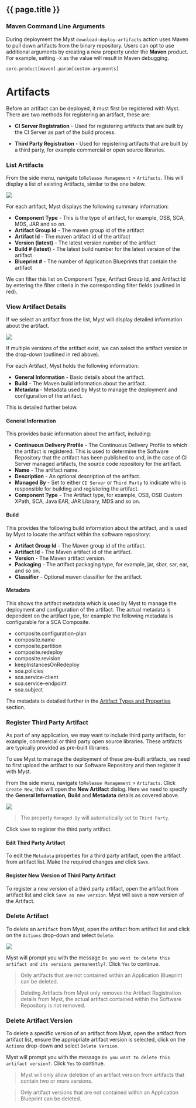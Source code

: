 ## {{ page.title }}

### Maven Command Line Arguments

During deployment the Myst `download-deploy-artifacts` action uses Maven to pull down artifacts from the binary repository. Users can opt to use additional arguments by creating a new property under the **Maven** product. For example, setting `-X` as the value will result in Maven debugging.

```properties
core.product[maven].param[custom-arguments]
```

# Artifacts

Before an artifact can be deployed, it must first be registered with Myst. There are two methods for registering an artifact, these are:

* **CI Server Registration** - Used for registering artifacts that are built by the CI Server as part of the build process.

* **Third Party Registration** - Used for registering artifacts that are built by a third party, for example commercial or open source libraries.

### List Artifacts
From the side menu, navigate to`Release Management` > `Artifacts`. This will display a list of existing Artifacts, similar to the one below.

![](img/artifactListView.png)

For each artifact, Myst displays the following summary information:
* **Component Type** - This is the type of artifact, for example, OSB, SCA, MDS, JAR and so on.
* **Artifact Group Id** - The maven group id of the artifact
* **Artifact Id** - The maven artifact id of the artifact
* **Version (latest)** - The latest version number of the artifact
* **Build # (latest)** - The latest build number for the latest version of the artifact
* **Blueprint #** - The number of Application Blueprints that contain the artifact

We can filter this list on Component Type, Artifact Group Id, and Artifact Id by entering the filter criteria in the corresponding filter fields (outlined in red).

### View Artifact Details
If we select an artifact from the list, Myst will display detailed information about the artifact.

![](img/artifactView.png)

If multiple versions of the artifact exist, we can select the artifact version in the drop-down (outlined in red above).

For each Artifact, Myst holds the following information:
* **General Information** - Basic details about the artifact.
* **Build** - The Maven build information about the artifact.
* **Metadata** - Metadata used by Myst to manage the deployment and configuration of the artifact.

This is detailed further below.

#### General Information
This provides basic information about the artifact, including:
* **Continuous Delivery Profile** - The Continuous Delivery Profile to which the artifact is registered. This is used to determine the Software Repository that the artifact has been published to and, in the case of CI Server managed artifacts, the source code repository for the artifact.
* **Name** - The artifact name.
* **Description** - An optional description of the artifact.
* **Managed By** - Set to either `CI Server` or `Third Party` to indicate who is responsible for building and registering the artifact.
* **Component Type** - The Artifact type, for example, OSB, OSB Custom XPath, SCA, Java EAR, JAR Library, MDS and so on.

#### Build
This provides the following build information about the artifact, and is used by Myst to locate the artifact within the software repository:
* **Artifact Group Id** - The Maven group id of the artifact. 
* **Artifact Id** - The Maven artifact id of the artifact. 
* **Version** - The Maven artifact version.
* **Packaging** - The artifact packaging type, for example, jar, sbar, sar, ear, and so on.
* **Classifier** - Optional maven classifier for the artifact.

#### Metadata
This shows the artifact metadata which is used by Myst to manage the deployment and configuration of the artifact. The actual metadata is dependent on the artifact type, for example the following metadata is configurable for a SCA Composite.
* composite.configuration-plan
* composite.name
* composite.partition
* composite.redeploy
* composite.revision
* keepInstancesOnRedeploy
* soa.policies
* soa.service-client
* soa.service-endpoint
* soa.subject

The metadata is detailed further in the [Artifact Types and Properties](/appendix/artifact/README.md) section.

### Register Third Party Artifact
As part of any application, we may want to include third party artifacts, for example, commercial or third party open source libraries. These artifacts are typically provided as pre-built libraries.

To use Myst to manage the deployment of these pre-built artifacts, we need to first upload the artifact to our Software Repository and then register it with Myst.

From the side menu, navigate to`Release Management` > `Artifacts`. Click `Create New`, this will open the **New Artifact** dialog. Here we need to specify the **General Information**, **Build** and **Metadata** details as covered above.

![](img/artifactNew.png)

> The property `Managed By` will automatically set to `Third Party`.

Click `Save` to register the third party artifact.

#### Edit Third Party Artifact
To edit the `Metadata` properties for a third party artifact, open the artifact from artifact list. Make the required changes and click `Save`.

#### Register New Version of Third Party Artifact
To register a new version of a third party artifact, open the artifact from artifact list and click `Save as new version`. Myst will save a new version of the Artifact.

### Delete Artifact
To delete an `Artifact` from Myst, open the artifact from artifact list and click on the `Actions` drop-down and select `Delete`.

![](img/artifactDelete.png)

Myst will prompt you with the message `Do you want to delete this artifact and its versions permanently?`. Click `Yes` to continue.

> Only artifacts that are not contained within an Application Blueprint can be deleted.

> Deleting Artifacts from Myst only removes the Artifact Registration details from Myst, the actual artifact contained within the Software Repository is not removed.

### Delete Artifact Version
To delete a specific version of an artifact from Myst, open the artifact from artifact list, ensure the appropriate artifact version is selected, click on the `Actions` drop-down and select `Delete Version`.

Myst will prompt you with the message `Do you want to delete this artifact version?`. Click `Yes` to continue.

> Myst will only allow deletion of an artifact version from artifacts that contain two or more versions.

> Only artifact versions that are not contained within an Application Blueprint can be deleted.




